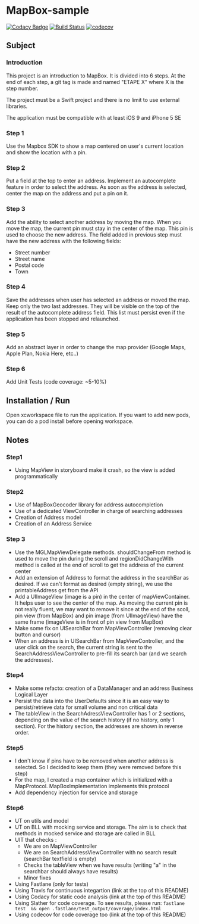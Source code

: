 # MapBox-sample
[![Codacy Badge](https://api.codacy.com/project/badge/Grade/c886d07eec7d4461a107dcadb050d257)](https://www.codacy.com/app/benjdum59/MapBox-sample?utm_source=github.com&amp;utm_medium=referral&amp;utm_content=benjdum59/MapBox-sample&amp;utm_campaign=Badge_Grade)
[![Build Status](https://travis-ci.org/benjdum59/MapBox-sample.svg?branch=develop)](https://travis-ci.org/benjdum59/MapBox-sample)
[![codecov](https://codecov.io/gh/benjdum59/MapBox-sample/branch/develop/graph/badge.svg)](https://codecov.io/gh/benjdum59/MapBox-sample)


## Subject
### Introduction
This project is an introduction to MapBox. It is divided into 6 steps. At the end of each step, a git tag is made and named "ETAPE X" where X is the step number.

The project must be a Swift project and there is no limit to use external libraries.

The application must be compatible with at least iOS 9 and iPhone 5 SE

### Step 1
Use the Mapbox SDK to show a map centered on user's current location and show the location with a pin.

### Step 2
Put a field at the top to enter an address. Implement an autocomplete feature in order to select the address. As soon as the address is selected, center the map on the address and put a pin on it.

### Step 3
Add the ability to select another address by moving the map. When you move the map, the current pin must stay in the center of the map. This pin is used to choose the new address. The field added in previous step must have the new address with the following fields: 

 - Street number
 - Street name
 - Postal code
 - Town

### Step 4
Save the addresses when user has selected an address or moved the map. Keep only the two last addresses. They will be visible on the top of the result of the autocomplete address field. This list must persist even if the application has been stopped and relaunched.

### Step 5
Add an abstract layer in order to change the map provider (Google Maps, Apple Plan, Nokia Here, etc..)

### Step 6 
Add Unit Tests (code coverage: ~5-10%)

## Installation / Run
Open xcworkspace file to run the application. If you want to add new pods, you can do a pod install before opening workspace.

## Notes
### Step1
 - Using MapView in storyboard make it crash, so the view is added programmatically

### Step2
 - Use of MapBoxGeocoder library for address autocompletion
 - Use of a dedicated ViewController in charge of searching addresses
 - Creation of Address model
 - Creation of an Address Service

### Step 3
- Use the MGLMapViewDelegate methods. shouldChangeFrom method is used to move the pin during the scroll and regionDidChangeWith method is called at the end of scroll to get the address of the current center
- Add an extension of Address to format the address in the searchBar as desired. If we can't format as desired (empty string), we use the printableAddress get from the API
- Add a UIImageView (image is a pin) in the center of mapViewContainer. It helps user to see the center of the map. As moving the current pin is not really fluent, we may want to remove it since at the end of the scoll, pin view (from MapBox) and pin image (from UIImageView) have the same frame (imageView is in front of pin view from MapBox)
- Make some fix on UISearchBar from MapViewController (removing clear button and cursor)
- When an address is in UISearchBar from MapViewController, and the user click on the search, the current string is sent to the SearchAddressViewController to pre-fill its search bar (and we search the addresses).

### Step4
- Make some refacto: creation of a DataManager and an address Business Logical Layer
- Persist the data into the UserDefaults since it is an easy way to persist/retrieve data for small volume and non critical data
- The tableView in the SearchAdressViewController has 1 or 2 sections, depending on the value of the search history (if no history, only 1 section). For the history section, the addresses are shown in reverse order.

### Step5
- I don't know if pins have to be removed when another address is selected. So I decided to keep them (they were removed before this step)
- For the map, I created a map container which is initialized with a MapProtocol. MapBoxImplementation implements this protocol
- Add dependency injection for service and storage

### Step6
 - UT on utils and model
 - UT on BLL with mocking service and storage. The aim is to check that methods in mocked service and storage are called in BLL
 - UIT that checks :
	 - We are on MapViewController
	 - We are on SearchAddressViewController with no search result (searchBar textfield is empty)
	 - Checks the tableView when we have results (writing "a" in the searchbar should always have results)
	 - Minor fixes
 - Using Fastlane (only for tests)
 - Using Travis for continuous integartion (link at the top of this README)
 - Using Codacy for static code analysis (link at the top of this README)
 - Using Slather for code coverage. To see results, please run:
    `fastlane test  && open .fastlane/test_output/coverage/index.html`
 - Using codecov for code coverage too (link at the top of this README)

